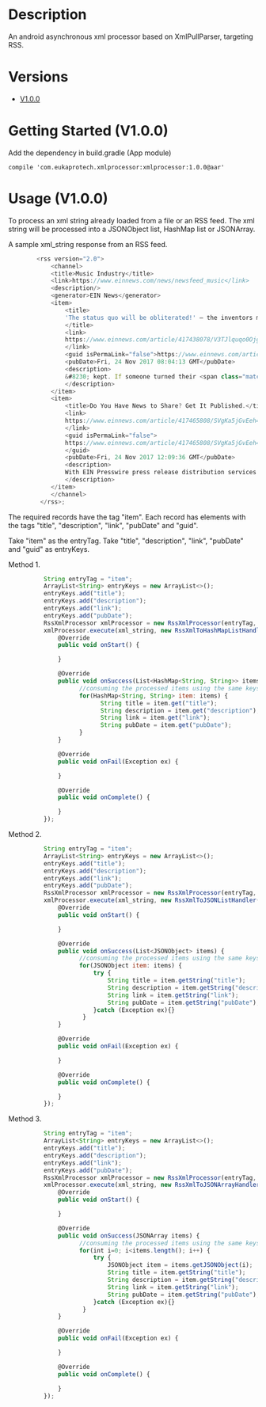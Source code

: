 # Description

An android asynchronous xml processor based on XmlPullParser, targeting RSS.

# Versions
* [V1.0.0](https://github.com/eukaprotech/xmlprocessor/blob/master/com/eukaprotech/xmlprocessor/xmlprocessor/1.0.0/README.md "Version 1.0.0 Overview")

# Getting Started (V1.0.0)

Add the dependency in build.gradle (App module)

```compile 'com.eukaprotech.xmlprocessor:xmlprocessor:1.0.0@aar'```

# Usage (V1.0.0)

To process an xml string already loaded from a file or an RSS feed. The xml string will be processed into a JSONObject list, HashMap list or JSONArray.

A sample xml_string response from an RSS feed. 

``` js
        <rss version="2.0">
            <channel>
            <title>Music Industry</title>
            <link>https://www.einnews.com/news/newsfeed_music</link>
            <description/>
            <generator>EIN News</generator>
            <item>
                <title>
                'The status quo will be obliterated!' – the inventors making their own musical instruments
                </title>
                <link>
                https://www.einnews.com/article/417438078/V3TJlquqo0Ojg5t7?ref=rss&ecode=3wHjNW-Lw4Tcr_9P
                </link>
                <guid isPermaLink="false">https://www.einnews.com/article/417438078</guid>
                <pubDate>Fri, 24 Nov 2017 08:04:13 GMT</pubDate>
                <description>
                &#8230; kept. If someone turned their <span class="match">music</span> up too loud, you imagine &#8230; have travelled there, too. The <span class="match">music</span> keeps changing location with &#8230; ‘It will change the way <span class="match">music</span> functions’ … Subhraag Singh with &#8230; won this year’s Guthman <span class="match">musical</span> instrument competition at Georgia &#8230;
                </description>
            </item>
            <item>
                <title>Do You Have News to Share? Get It Published.</title>
                <link>
                https://www.einnews.com/article/417465808/SVgKa5jGvEeh4_1Z?ref=rss&ecode=3wHjNW-Lw4Tcr_9P
                </link>
                <guid isPermaLink="false">
                https://www.einnews.com/article/417465808/SVgKa5jGvEeh4_1Z
                </guid>
                <pubDate>Fri, 24 Nov 2017 12:09:36 GMT</pubDate>
                <description>
                With EIN Presswire press release distribution services you will reach decision makers and journalists plus get valuable SEO benefits.
                </description>
            </item>
            </channel>
         </rss>;
 ```

The required records have the tag "item". Each record has elements with the tags "title", "description", "link", "pubDate" and "guid".

Take "item" as the entryTag. Take "title", "description", "link", "pubDate" and "guid" as entryKeys.

Method 1.

``` js
          String entryTag = "item";
          ArrayList<String> entryKeys = new ArrayList<>();
          entryKeys.add("title");
          entryKeys.add("description");
          entryKeys.add("link");
          entryKeys.add("pubDate");
          RssXmlProcessor xmlProcessor = new RssXmlProcessor(entryTag, entryKeys);
          xmlProcessor.execute(xml_string, new RssXmlToHashMapListHandler() {
              @Override
              public void onStart() {

              }

              @Override
              public void onSuccess(List<HashMap<String, String>> items) {
                    //consuming the processed items using the same keys
                    for(HashMap<String, String> item: items) {
                          String title = item.get("title");
                          String description = item.get("description");
                          String link = item.get("link");
                          String pubDate = item.get("pubDate");
                    }
              }

              @Override
              public void onFail(Exception ex) {

              }

              @Override
              public void onComplete() {

              }
          });
```
                
Method 2.

``` js
          String entryTag = "item";
          ArrayList<String> entryKeys = new ArrayList<>();
          entryKeys.add("title");
          entryKeys.add("description");
          entryKeys.add("link");
          entryKeys.add("pubDate");
          RssXmlProcessor xmlProcessor = new RssXmlProcessor(entryTag, entryKeys);
          xmlProcessor.execute(xml_string, new RssXmlToJSONListHandler() {
              @Override
              public void onStart() {

              }

              @Override
              public void onSuccess(List<JSONObject> items) {
                    //consuming the processed items using the same keys
                    for(JSONObject item: items) {
                        try {
                            String title = item.getString("title");
                            String description = item.getString("description");
                            String link = item.getString("link");
                            String pubDate = item.getString("pubDate");
                        }catch (Exception ex){}
                     }
              }

              @Override
              public void onFail(Exception ex) {

              }

              @Override
              public void onComplete() {

              }
          });
 ```
                
 Method 3.

``` js
          String entryTag = "item";
          ArrayList<String> entryKeys = new ArrayList<>();
          entryKeys.add("title");
          entryKeys.add("description");
          entryKeys.add("link");
          entryKeys.add("pubDate");
          RssXmlProcessor xmlProcessor = new RssXmlProcessor(entryTag, entryKeys);
          xmlProcessor.execute(xml_string, new RssXmlToJSONArrayHandler() {
              @Override
              public void onStart() {

              }

              @Override
              public void onSuccess(JSONArray items) {
                    //consuming the processed items using the same keys
                    for(int i=0; i<items.length(); i++) {
                        try {
                            JSONObject item = items.getJSONObject(i);
                            String title = item.getString("title");
                            String description = item.getString("description");
                            String link = item.getString("link");
                            String pubDate = item.getString("pubDate");
                        }catch (Exception ex){}
                     }
              }

              @Override
              public void onFail(Exception ex) {

              }

              @Override
              public void onComplete() {

              }
          });
 ```

